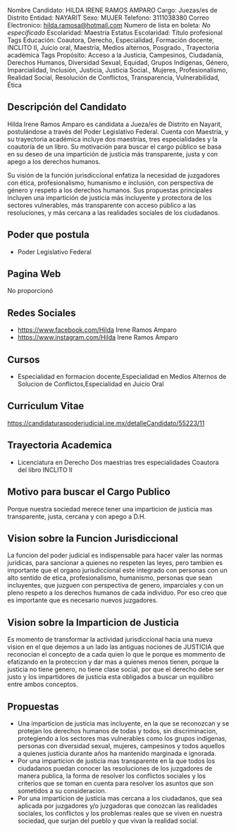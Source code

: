 Nombre Candidato: HILDA IRENE RAMOS AMPARO
Cargo: Juezas/es de Distrito
Entidad: NAYARIT
Sexo: MUJER
Telefono: 3111038380
Correo Electronico: hilda.ramosa@hotmail.com
Numero de lista en boleta: *No especificado*
Escolaridad: Maestría
Estatus Escolaridad: Título profesional
Tags Educación: Coautora, Derecho, Especialidad, Formación docente, INCLITO II, Juicio oral, Maestría, Medios alternos, Posgrado., Trayectoria académica
Tags Propósito: Acceso a la Justicia, Campesinos, Ciudadanía, Derechos Humanos, Diversidad Sexual, Equidad, Grupos Indígenas, Género, Imparcialidad, Inclusión, Justicia, Justicia Social., Mujeres, Profesionalismo, Realidad Social, Resolución de Conflictos, Transparencia, Vulnerabilidad, Ética


## Descripción del Candidato 

Hilda Irene Ramos Amparo es candidata a Jueza/es de Distrito en Nayarit, postulándose a través del Poder Legislativo Federal. Cuenta con Maestría, y su trayectoria académica incluye dos maestrías, tres especialidades y la coautoría de un libro. Su motivación para buscar el cargo público se basa en su deseo de una impartición de justicia más transparente, justa y con apego a los derechos humanos.

Su visión de la función jurisdiccional enfatiza la necesidad de juzgadores con ética, profesionalismo, humanismo e inclusión, con perspectiva de género y respeto a los derechos humanos. Sus propuestas principales incluyen una impartición de justicia más incluyente y protectora de los sectores vulnerables, más transparente con acceso público a las resoluciones, y más cercana a las realidades sociales de los ciudadanos.


## Poder que postula

- Poder Legislativo Federal


## Pagina Web

No proporcionó


## Redes Sociales

- https://www.facebook.com/Hilda Irene Ramos Amparo
- https://www.instagram.com/Hilda Irene Ramos Amparo


## Cursos

- Especialidad en formacion docente,Especialidad en Medios Alternos de Solucion de Conflictos,Especialidad en Juicio Oral


## Curriculum Vitae

https://candidaturaspoderjudicial.ine.mx/detalleCandidato/55223/11


## Trayectoria Academica

- Licenciatura en Derecho Dos maestrias tres especialidades Coautora del libro INCLITO II


## Motivo para buscar el Cargo Publico

Porque nuestra sociedad merece tener una imparticion de justicia mas transparente, justa, cercana y con apego a D.H.


## Vision sobre la Funcion Jurisdiccional

La funcion del poder judicial es indispensable para hacer valer las normas juridicas, para sancionar a quienes no respeten las leyes, pero tambien es importante que el organo jurisdiccional este integrado con personas con un alto sentido de etica, profesionalismo, humanismo, personas que sean incluyentes, que juzguen con perspectiva de genero, imparciales y con un pleno respeto a los derechos humanos de cada individuo. Por eso creo que es importante que es necesario nuevos juzgadores.


## Vision sobre la Imparticion de Justicia

Es momento de transformar la actividad jurisdiccional hacia una nueva vision en el que dejemos a un lado las antiguas nociones de JUSTICIA que reconocian el concepto de  a cada quien lo que le  porque es mommento de efatizando en la proteccion y dar mas a quienes menos tienen, porque la justicia no tiene genero, no tiene clase social, por que el derecho debe ser justo y los impartidores de justicia esta obligados a buscar un equilibro entre ambos conceptos.


## Propuestas

- Una imparticion de justicia mas incluyente, en la que se reconozcan y se protejan los derechos humanos de todas y todos, sin discriminacion, protegiendo a los sectores mas vulnerables como los grupos indigenas, personas con diversidad sexual, mujeres, campesinos y todos aquellos a quienes justicia durante años ha mantenido marginada e ignorada.
- Por una imparticion de justicia mas transparente en la que todos los ciudadanos puedan conocer las resoluciones de los juzgadores de manera publica, la forma de resolver los conflictos sociales y los criterios que se toman en cuenta para resolver los asuntos que son sometidos a su consideracion.
- Por una imparticion de justicia mas cercana a los ciudadanos, que sea aplicada por juzgadores y/o juzgadoras que conozcan las realidades sociales, los conflictos y los problemas reales que se viven en nuestra sociedad, que surjan del pueblo y que vivan la realidad social.

